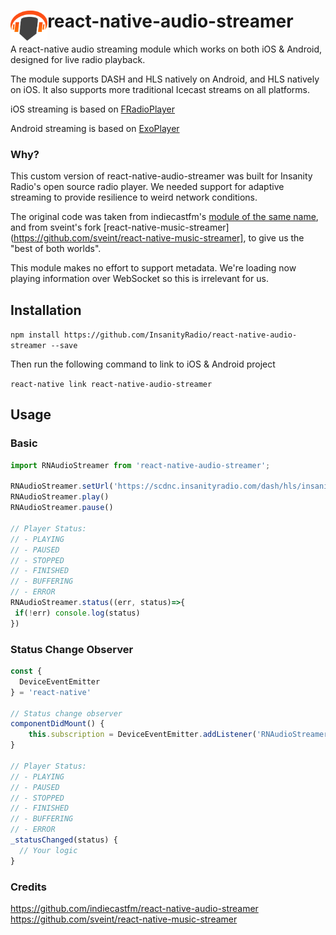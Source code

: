 # <img src="https://raw.githubusercontent.com/InsanityRadio/OnAirController/master/doc/headphones_dark.png" align="left" height=48 /> react-native-audio-streamer

A react-native audio streaming module which works on both iOS & Android, designed for live radio playback.

The module supports DASH and HLS natively on Android, and HLS natively on iOS. It also supports more traditional Icecast streams on all platforms.

iOS streaming is based on [FRadioPlayer](https://github.com/fethica/FRadioPlayer)

Android streaming is based on [ExoPlayer](https://github.com/google/ExoPlayer)

### Why?

This custom version of react-native-audio-streamer was built for Insanity Radio's open source radio player. We needed support for adaptive streaming to provide resilience to weird network conditions. 

The original code was taken from indiecastfm's [module of the same name](https://github.com/indiecastfm/react-native-audio-streamer), and from sveint's fork [react-native-music-streamer](https://github.com/sveint/react-native-music-streamer], to give us the "best of both worlds". 

This module makes no effort to support metadata. We're loading now playing information over WebSocket so this is irrelevant for us. 

## Installation

`npm install https://github.com/InsanityRadio/react-native-audio-streamer --save`

Then run the following command to link to iOS & Android project

`react-native link react-native-audio-streamer`

## Usage

### Basic

```javascript
import RNAudioStreamer from 'react-native-audio-streamer';

RNAudioStreamer.setUrl('https://scdnc.insanityradio.com/dash/hls/insanity/index.m3u8')
RNAudioStreamer.play()
RNAudioStreamer.pause()

// Player Status:
// - PLAYING
// - PAUSED
// - STOPPED
// - FINISHED
// - BUFFERING
// - ERROR
RNAudioStreamer.status((err, status)=>{
 if(!err) console.log(status)
})

```

### Status Change Observer

```javascript
const {
  DeviceEventEmitter
} = 'react-native'

// Status change observer
componentDidMount() {
    this.subscription = DeviceEventEmitter.addListener('RNAudioStreamerStatusChanged',this._statusChanged.bind(this))
}

// Player Status:
// - PLAYING
// - PAUSED
// - STOPPED
// - FINISHED
// - BUFFERING
// - ERROR
_statusChanged(status) {
  // Your logic
}
```


### Credits

https://github.com/indiecastfm/react-native-audio-streamer
https://github.com/sveint/react-native-music-streamer


